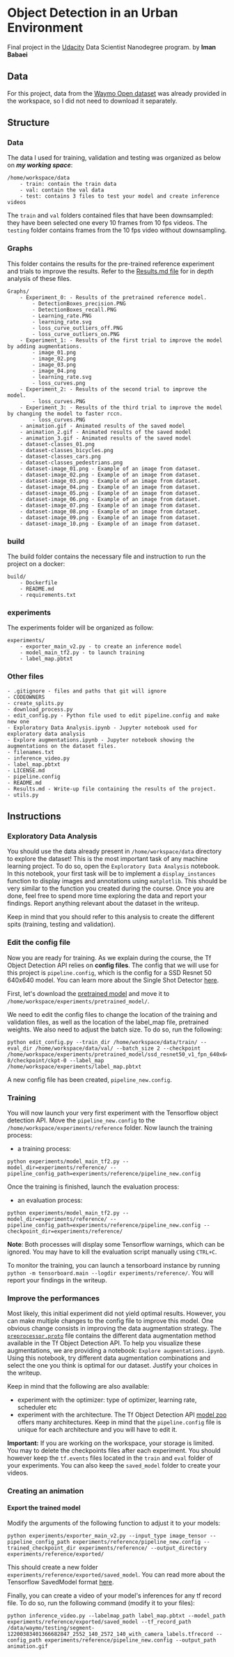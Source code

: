 # Object Detection in an Urban Environment
Final project in the [Udacity](https://www.udacity.com/) Data Scientist Nanodegree program.
by **Iman Babaei**



## Data

For this project, data from the [Waymo Open dataset](https://waymo.com/open/) was already provided in the workspace, so I did not need to download it separately.

## Structure

### Data

The data I used for training, validation and testing was organized as below on ***my working space***:
```
/home/workspace/data
    - train: contain the train data 
    - val: contain the val data 
    - test: contains 3 files to test your model and create inference videos
```

The `train` and `val` folders contained files that have been downsampled: they have been selected one every 10 frames from 10 fps videos. The `testing` folder contains frames from the 10 fps video without downsampling.

### Graphs

This folder contains the results for the pre-trained reference experiment and trials to improve the results. Refer to the [Results.md file](Results.md) for in depth analysis of these files.

```
Graphs/
    - Experiment_0: - Results of the pretrained reference model.
        - DetectionBoxes_precision.PNG
        - DetectionBoxes_recall.PNG
        - Learning_rate.PNG
        - learning_rate.svg
        - loss_curve_outliers_off.PNG
        - loss_curve_outliers_on.PNG
    - Experiment_1: - Results of the first trial to improve the model by adding augmentations.
        - image_01.png
        - image_02.png
        - image_03.png
        - image_04.png
        - learning_rate.svg
        - loss_curves.png
    - Experiment_2: - Results of the second trial to improve the model.
        - loss_curves.PNG
    - Experiment_3: - Results of the third trial to improve the model by changing the model to faster rccn.
        - loss_curves.PNG
    - animation.gif - Animated results of the saved model
    - animation_2.gif - Animated results of the saved model
    - animation_3.gif - Animated results of the saved model
    - dataset-classes_01.png
    - dataset-classes_bicycles.png
    - dataset-classes_cars.png
    - dataset-classes_pedestrians.png
    - dataset-image_01.png - Example of an image from dataset.
    - dataset-image_02.png - Example of an image from dataset.
    - dataset-image_03.png - Example of an image from dataset.
    - dataset-image_04.png - Example of an image from dataset.
    - dataset-image_05.png - Example of an image from dataset.
    - dataset-image_06.png - Example of an image from dataset.
    - dataset-image_07.png - Example of an image from dataset.
    - dataset-image_08.png - Example of an image from dataset.
    - dataset-image_09.png - Example of an image from dataset.
    - dataset-image_10.png - Example of an image from dataset.
```

### build
The build folder contains the necessary file and instruction to run the project on a docker:
```
build/
    - Dockerfile
    - README.md
    - requirements.txt
```

### experiments
The experiments folder will be organized as follow:
```
experiments/
    - exporter_main_v2.py - to create an inference model
    - model_main_tf2.py - to launch training
    - label_map.pbtxt
```

### Other files

```
- .gitignore - files and paths that git will ignore
- CODEOWNERS
- create_splits.py
- download_process.py
- edit_config.py - Python file used to edit pipeline.config and make new one
- Exploratory Data Analysis.ipynb - Jupyter notebook used for exploratory data analysis
- Explore augmentations.ipynb - Jupyter notebook showing the augmentations on the dataset files.
- filenames.txt
- inference_video.py
- label_map.pbtxt
- LICENSE.md
- pipeline.config
- README.md
- Results.md - Write-up file containing the results of the project.
- utils.py
```

## Instructions

### Exploratory Data Analysis

You should use the data already present in `/home/workspace/data` directory to explore the dataset! This is the most important task of any machine learning project. To do so, open the `Exploratory Data Analysis` notebook. In this notebook, your first task will be to implement a `display_instances` function to display images and annotations using `matplotlib`. This should be very similar to the function you created during the course. Once you are done, feel free to spend more time exploring the data and report your findings. Report anything relevant about the dataset in the writeup.

Keep in mind that you should refer to this analysis to create the different spits (training, testing and validation).

### Edit the config file

Now you are ready for training. As we explain during the course, the Tf Object Detection API relies on **config files**. The config that we will use for this project is `pipeline.config`, which is the config for a SSD Resnet 50 640x640 model. You can learn more about the Single Shot Detector [here](https://arxiv.org/pdf/1512.02325.pdf).

First, let's download the [pretrained model](http://download.tensorflow.org/models/object_detection/tf2/20200711/ssd_resnet50_v1_fpn_640x640_coco17_tpu-8.tar.gz) and move it to `/home/workspace/experiments/pretrained_model/`.

We need to edit the config files to change the location of the training and validation files, as well as the location of the label_map file, pretrained weights. We also need to adjust the batch size. To do so, run the following:
```
python edit_config.py --train_dir /home/workspace/data/train/ --eval_dir /home/workspace/data/val/ --batch_size 2 --checkpoint /home/workspace/experiments/pretrained_model/ssd_resnet50_v1_fpn_640x640_coco17_tpu-8/checkpoint/ckpt-0 --label_map /home/workspace/experiments/label_map.pbtxt
```
A new config file has been created, `pipeline_new.config`.

### Training

You will now launch your very first experiment with the Tensorflow object detection API. Move the `pipeline_new.config` to the `/home/workspace/experiments/reference` folder. Now launch the training process:
* a training process:
```
python experiments/model_main_tf2.py --model_dir=experiments/reference/ --pipeline_config_path=experiments/reference/pipeline_new.config
```
Once the training is finished, launch the evaluation process:
* an evaluation process:
```
python experiments/model_main_tf2.py --model_dir=experiments/reference/ --pipeline_config_path=experiments/reference/pipeline_new.config --checkpoint_dir=experiments/reference/
```

**Note**: Both processes will display some Tensorflow warnings, which can be ignored. You may have to kill the evaluation script manually using
`CTRL+C`.

To monitor the training, you can launch a tensorboard instance by running `python -m tensorboard.main --logdir experiments/reference/`. You will report your findings in the writeup.

### Improve the performances

Most likely, this initial experiment did not yield optimal results. However, you can make multiple changes to the config file to improve this model. One obvious change consists in improving the data augmentation strategy. The [`preprocessor.proto`](https://github.com/tensorflow/models/blob/master/research/object_detection/protos/preprocessor.proto) file contains the different data augmentation method available in the Tf Object Detection API. To help you visualize these augmentations, we are providing a notebook: `Explore augmentations.ipynb`. Using this notebook, try different data augmentation combinations and select the one you think is optimal for our dataset. Justify your choices in the writeup.

Keep in mind that the following are also available:
* experiment with the optimizer: type of optimizer, learning rate, scheduler etc
* experiment with the architecture. The Tf Object Detection API [model zoo](https://github.com/tensorflow/models/blob/master/research/object_detection/g3doc/tf2_detection_zoo.md) offers many architectures. Keep in mind that the `pipeline.config` file is unique for each architecture and you will have to edit it.

**Important:** If you are working on the workspace, your storage is limited. You may to delete the checkpoints files after each experiment. You should however keep the `tf.events` files located in the `train` and `eval` folder of your experiments. You can also keep the `saved_model` folder to create your videos.


### Creating an animation
#### Export the trained model
Modify the arguments of the following function to adjust it to your models:

```
python experiments/exporter_main_v2.py --input_type image_tensor --pipeline_config_path experiments/reference/pipeline_new.config --trained_checkpoint_dir experiments/reference/ --output_directory experiments/reference/exported/
```

This should create a new folder `experiments/reference/exported/saved_model`. You can read more about the Tensorflow SavedModel format [here](https://www.tensorflow.org/guide/saved_model).

Finally, you can create a video of your model's inferences for any tf record file. To do so, run the following command (modify it to your files):
```
python inference_video.py --labelmap_path label_map.pbtxt --model_path experiments/reference/exported/saved_model --tf_record_path /data/waymo/testing/segment-12200383401366682847_2552_140_2572_140_with_camera_labels.tfrecord --config_path experiments/reference/pipeline_new.config --output_path animation.gif
```
